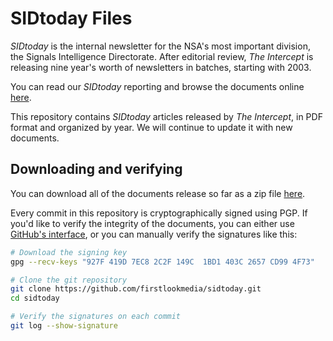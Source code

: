 # SIDtoday Files

*SIDtoday* is the internal newsletter for the NSA's most important division, the Signals Intelligence Directorate. After editorial review, *The Intercept* is releasing nine year's worth of newsletters in batches, starting with 2003.

You can read our *SIDtoday* reporting and browse the documents online [here](https://theintercept.com/snowden-sidtoday).

This repository contains *SIDtoday* articles released by *The Intercept*, in PDF format and organized by year. We will continue to update it with new documents.

## Downloading and verifying

You can download all of the documents release so far as a zip file [here](https://github.com/firstlookmedia/sidtoday/archive/master.zip).

Every commit in this repository is cryptographically signed using PGP. If you'd like to verify the integrity of the documents, you can either use [GitHub's interface](https://github.com/blog/2144-gpg-signature-verification), or you can manually verify the signatures like this:

```sh
# Download the signing key
gpg --recv-keys "927F 419D 7EC8 2C2F 149C  1BD1 403C 2657 CD99 4F73"

# Clone the git repository
git clone https://github.com/firstlookmedia/sidtoday.git
cd sidtoday

# Verify the signatures on each commit
git log --show-signature
```

